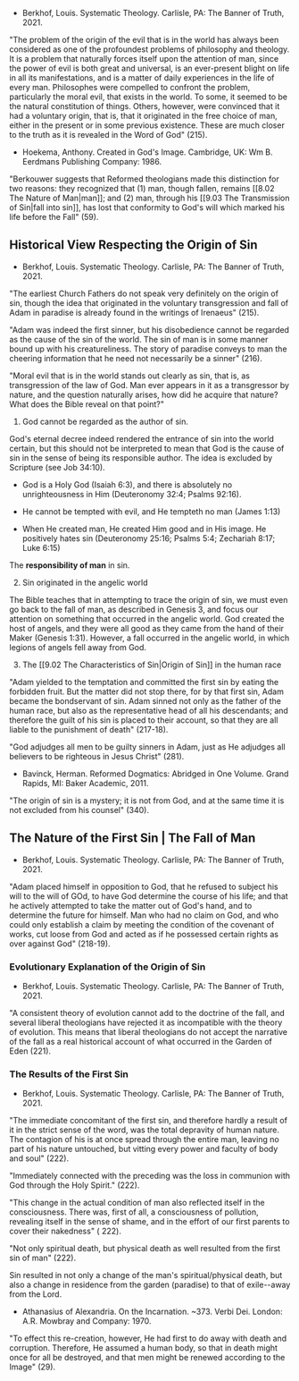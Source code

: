 - Berkhof, Louis. Systematic Theology. Carlisle, PA: The Banner of Truth, 2021.

"The problem of the origin of the evil that is in the world has always been considered as one of the profoundest problems of philosophy and theology. It is a problem that naturally forces itself upon the attention of man, since the power of evil is both great and universal, is an ever-present blight on life in all its manifestations, and is a matter of daily experiences in the life of every man. Philosophes were compelled to confront the problem, particularly the moral evil, that exists in the world. To some, it seemed to be the natural constitution of things. Others, however, were convinced that it had a voluntary origin, that is, that it originated in the free choice of man, either in the present or in some previous existence. These are much closer to the truth as it is revealed in the Word of God" (215).

- Hoekema, Anthony. Created in God's Image. Cambridge, UK: Wm B. Eerdmans Publishing Company: 1986.

"Berkouwer suggests that Reformed theologians made this distinction for two reasons: they recognized that (1) man, though fallen, remains [[8.02 The Nature of Man|man]]; and (2) man, through his [[9.03 The Transmission of Sin|fall into sin]], has lost that conformity to God's will which marked his life before the Fall" (59).

## Historical View Respecting the Origin of Sin

- Berkhof, Louis. Systematic Theology. Carlisle, PA: The Banner of Truth, 2021.

"The earliest Church Fathers do not speak very definitely on the origin of sin, though the idea that originated in the voluntary transgression and fall of Adam in paradise is already found in the writings of Irenaeus" (215).

"Adam was indeed the first sinner, but his disobedience cannot be regarded as the cause of the sin of the world. The sin of man is in some manner bound up with his creatureliness. The story of paradise conveys to man the cheering information that he need not necessarily be a sinner" (216).

"Moral evil that is in the world stands out clearly as sin, that is, as transgression of the law of God. Man ever appears in it as a transgressor by nature, and the question naturally arises, how did he acquire that nature? What does the Bible reveal on that point?"

1. God cannot be regarded as the author of sin.

God's eternal decree indeed rendered the entrance of sin into the world certain, but this should not be interpreted to mean that God is the cause of sin in the sense of being its responsible author. The idea is excluded by Scripture (see Job 34:10).

- God is a Holy God (Isaiah 6:3), and there is absolutely no unrighteousness in Him (Deuteronomy 32:4; Psalms 92:16).

- He cannot be tempted with evil, and He tempteth no man (James 1:13)

- When He created man, He created Him good and in His image. He positively hates sin (Deuteronomy 25:16; Psalms 5:4; Zechariah 8:17; Luke 6:15)

The **responsibility of man** in sin.

2. Sin originated in the angelic world

The Bible teaches that in attempting to trace the origin of sin, we must even go back to the fall of man, as described in Genesis 3, and focus our attention on something that occurred in the angelic world. God created the host of angels, and they were all good as they came from the hand of their Maker (Genesis 1:31). However, a fall occurred in the angelic world, in which legions of angels fell away from God.

3. The [[9.02 The Characteristics of Sin|Origin of Sin]] in the human race

"Adam yielded to the temptation and committed the first sin by eating the forbidden fruit. But the matter did not stop there, for by that first sin, Adam became the bondservant of sin. Adam sinned not only as the father of the human race, but also as the representative head of all his descendants; and therefore the guilt of his sin is placed to their account, so that they are all liable to the punishment of death" (217-18).

"God adjudges all men to be guilty sinners in Adam, just as He adjudges all believers to be righteous in Jesus Christ" (281).

- Bavinck, Herman. Reformed Dogmatics: Abridged in One Volume. Grand Rapids, MI: Baker Academic, 2011.

"The origin of sin is a mystery; it is not from God, and at the same time it is not excluded from his counsel" (340).

## The Nature of the First Sin | The Fall of Man

- Berkhof, Louis. Systematic Theology. Carlisle, PA: The Banner of Truth, 2021.

"Adam placed himself in opposition to God, that he refused to subject his will to the will of GOd, to have God determine the course of his life; and that he actively attempted to take the matter out of God's hand, and to determine the future for himself. Man who had no claim on God, and who could only establish a claim by meeting the condition of the covenant of works, cut loose from God and acted as if he possessed certain rights as over against God" (218-19).

### Evolutionary Explanation of the Origin of Sin

- Berkhof, Louis. Systematic Theology. Carlisle, PA: The Banner of Truth, 2021.

"A consistent theory of evolution cannot add to the doctrine of the fall, and several liberal theologians have rejected it as incompatible with the theory of evolution. This means that liberal theologians do not accept the narrative of the fall as a real historical account of what occurred in the Garden of Eden (221).

### The Results of the First Sin

- Berkhof, Louis. Systematic Theology. Carlisle, PA: The Banner of Truth, 2021.

"The immediate concomitant of the first sin, and therefore hardly a result of it in the strict sense of the word, was the total depravity of human nature. The contagion of his is at once spread through the entire man, leaving no part of his nature untouched, but vitting every power and faculty of body and soul" (222).

"Immediately connected with the preceding was the loss in communion with God through the Holy Spirit." (222).

"This change in the actual condition of man also reflected itself in the consciousness. There was, first of all, a consciousness of pollution, revealing itself in the sense of shame, and in the effort of our first parents to cover their nakedness" ( 222).

"Not only spiritual death, but physical death as well resulted from the first sin of man" (222).

Sin resulted in not only a change of the man's spiritual/physical death, but also a change in residence from the garden (paradise) to that of exile--away from the Lord.

- Athanasius of Alexandria. On the Incarnation. ~373. Verbi Dei. London: A.R. Mowbray and Company: 1970.

"To effect this re-creation, however, He had first to do away with death and corruption. Therefore, He assumed a human body, so that in death might once for all be destroyed, and that men might be renewed according to the Image" (29).